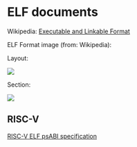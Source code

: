 # ELF documents

Wikipedia: [Executable and Linkable Format](https://en.wikipedia.org/wiki/Executable_and_Linkable_Format)

ELF Format image (from: Wikipedia):

Layout:

![](./images/Elf-layout.svg)

Section:

![](./images/ELF_Executable_and_Linkable_Format_diagram_by_Ange_Albertini.png)

## RISC-V

[RISC-V ELF psABI specification](https://github.com/riscv/riscv-elf-psabi-doc/blob/master/riscv-elf.md)